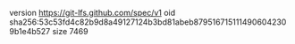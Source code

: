 version https://git-lfs.github.com/spec/v1
oid sha256:53c53fd4c82b9d8a49127124b3bd81abeb8795167151114906042309b1e4b527
size 7469
